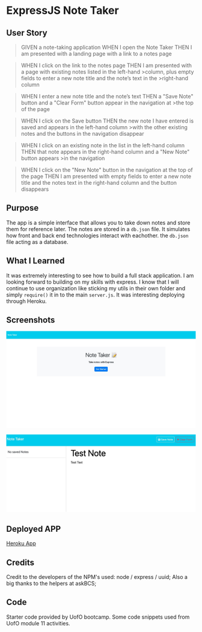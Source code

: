 # ExpressJS Note Taker
## User Story
>GIVEN a note-taking application
>WHEN I open the Note Taker
>THEN I am presented with a landing page with a link to a notes page

>WHEN I click on the link to the notes page
>THEN I am presented with a page with existing notes listed in the left-hand >column, plus empty fields to enter a new note title and the note’s text in the >right-hand column

>WHEN I enter a new note title and the note’s text
>THEN a "Save Note" button and a "Clear Form" button appear in the navigation at >the top of the page

>WHEN I click on the Save button
>THEN the new note I have entered is saved and appears in the left-hand column >with the other existing notes and the buttons in the navigation disappear

>WHEN I click on an existing note in the list in the left-hand column
>THEN that note appears in the right-hand column and a "New Note" button appears >in the navigation

>WHEN I click on the "New Note" button in the navigation at the top of the page
>THEN I am presented with empty fields to enter a new note title and the notes text in the right-hand column and the button disappears

## Purpose
The app is a simple interface that allows you to take down notes and store them for reference later. The notes are stored in a `db.json` file. It simulates how front and back end technologies interact with eachother. the `db.json` file acting as a database.

## What I Learned
It was extremely interesting to see how to build a full stack application. I am looking forward to building on my skills with express. I know that I will continue to use organization like sticking my utils in their own folder and simply `require()` it in to the main `server.js`. It was interesting deploying through Heroku. 

## Screenshots
![homepage](./public/Images/homepage.jpg)

![note screen](./public/Images/notescreen.jpg)

## Deployed APP
[Heroku App](https://express-note-taker-tjs-d3ed511e1297.herokuapp.com/)

## Credits
Credit to the developers of the NPM's used: node / express / uuid;
Also a big thanks to the helpers at askBCS;

## Code
Starter code provided by UofO bootcamp. Some code snippets used from UofO module 11 activities. 
